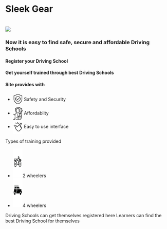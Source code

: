 # Sleek Gear
<br>

<img src="https://github.com/curriee11/Driving_Schools/blob/main/Untitled%20design%20(3).gif" width="500" align="center">

<h3>Now it is easy to find safe, secure and affordable Driving Schools</h3>
<h4>Register your Driving School</h4> 
<h4>Get yourself trained through best Driving Schools</h4>

<h4>Site provides with</h4>
<ul>
 <li><img src="https://github.com/curriee11/Driving_Schools/blob/main/Untitled%20design%20(1).gif" width="30" align="center">&nbsp;Safety and Security</li>
 
 <li><img src="https://github.com/curriee11/Driving_Schools/blob/main/Untitled%20design%20(2).jpg" width="30" align="center">&nbsp;Affordablity</li>
 
 <li><img src="https://github.com/curriee11/Driving_Schools/blob/main/Untitled%20design%20(3).jpg" width="30" align="center">&nbsp;Easy to use interface</li>
 
</ul>

Types of training provided

<ul>
<li><img src="https://github.com/curriee11/Driving_Schools/blob/main/Untitled%20design%20(6).jpg" width="30" height="90">2 wheelers</li>
<li><img src="https://github.com/curriee11/Driving_Schools/blob/main/Untitled%20design%20(5).jpg" width="30" height="90">4 wheelers</li>
</ul>

Driving Schools can get themselves registered here
Learners can find the best Driving School for themselves

